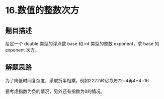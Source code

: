 # 16.数值的整数次方
## 题目描述
给定一个 double 类型的浮点数 base 和 int 类型的整数 exponent，求 base 的 exponent 次方。
## 解题思路
为了降低时间复杂度，采取折半相乘，例如2*2*2*2转化为先2*2=4再4*4=16

要考虑指数为负的情况，另外还有指数为0的情况。